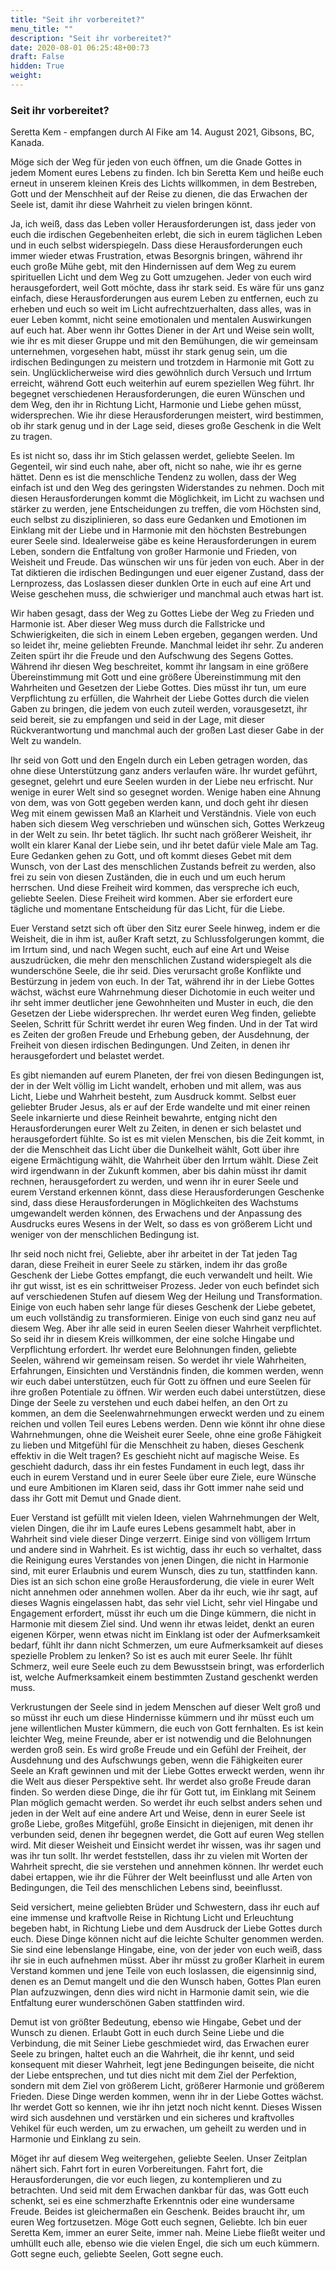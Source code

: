 ```yaml
---
title: "Seit ihr vorbereitet?"
menu_title: ""
description: "Seit ihr vorbereitet?"
date: 2020-08-01 06:25:48+00:73
draft: False
hidden: True
weight:
---
```

### Seit ihr vorbereitet?

Seretta Kem - empfangen durch Al Fike am 14. August 2021, Gibsons, BC, Kanada.

Möge sich der Weg für jeden von euch öffnen, um die Gnade Gottes in jedem Moment eures Lebens zu finden. Ich bin Seretta Kem und heiße euch erneut in unserem kleinen Kreis des Lichts willkommen, in dem Bestreben, Gott und der Menschheit auf der Reise zu dienen, die das Erwachen der Seele ist, damit ihr diese Wahrheit zu vielen bringen könnt.

Ja, ich weiß, dass das Leben voller Herausforderungen ist, dass jeder von euch die irdischen Gegebenheiten erlebt, die sich in eurem täglichen Leben und in euch selbst widerspiegeln. Dass diese Herausforderungen euch immer wieder etwas Frustration, etwas Besorgnis bringen, während ihr euch große Mühe gebt, mit den Hindernissen auf dem Weg zu eurem spirituellen Licht und dem Weg zu Gott umzugehen. Jeder von euch wird herausgefordert, weil Gott möchte, dass ihr stark seid. Es wäre für uns ganz einfach, diese Herausforderungen aus eurem Leben zu entfernen, euch zu erheben und euch so weit im Licht aufrechtzuerhalten, dass alles, was in euer Leben kommt, nicht seine emotionalen und mentalen Auswirkungen auf euch hat. Aber wenn ihr Gottes Diener in der Art und Weise sein wollt, wie ihr es mit dieser Gruppe und mit den Bemühungen, die wir gemeinsam unternehmen, vorgesehen habt, müsst ihr stark genug sein, um die irdischen Bedingungen zu meistern und trotzdem in Harmonie mit Gott zu sein. Unglücklicherweise wird dies gewöhnlich durch Versuch und Irrtum erreicht, während Gott euch weiterhin auf eurem speziellen Weg führt. Ihr begegnet verschiedenen Herausforderungen, die euren Wünschen und dem Weg, den ihr in Richtung Licht, Harmonie und Liebe gehen müsst, widersprechen. Wie ihr diese Herausforderungen meistert, wird bestimmen, ob ihr stark genug und in der Lage seid, dieses große Geschenk in die Welt zu tragen.

Es ist nicht so, dass ihr im Stich gelassen werdet, geliebte Seelen. Im Gegenteil, wir sind euch nahe, aber oft, nicht so nahe, wie ihr es gerne hättet. Denn es ist die menschliche Tendenz zu wollen, dass der Weg einfach ist und den Weg des geringsten Widerstandes zu nehmen. Doch mit diesen Herausforderungen kommt die Möglichkeit, im Licht zu wachsen und stärker zu werden, jene Entscheidungen zu treffen, die vom Höchsten sind, euch selbst zu disziplinieren, so dass eure Gedanken und Emotionen im Einklang mit der Liebe und in Harmonie mit den höchsten Bestrebungen eurer Seele sind. Idealerweise gäbe es keine Herausforderungen in eurem Leben, sondern die Entfaltung von großer Harmonie und Frieden, von Weisheit und Freude. Das wünschen wir uns für jeden von euch. Aber in der Tat diktieren die irdischen Bedingungen und euer eigener Zustand, dass der Lernprozess, das Loslassen dieser dunklen Orte in euch auf eine Art und Weise geschehen muss, die schwieriger und manchmal auch etwas hart ist.

Wir haben gesagt, dass der Weg zu Gottes Liebe der Weg zu Frieden und Harmonie ist. Aber dieser Weg muss durch die Fallstricke und Schwierigkeiten, die sich in einem Leben ergeben, gegangen werden. Und so leidet ihr, meine geliebten Freunde. Manchmal leidet ihr sehr. Zu anderen Zeiten spürt ihr die Freude und den Aufschwung des Segens Gottes. Während ihr diesen Weg beschreitet, kommt ihr langsam in eine größere Übereinstimmung mit Gott und eine größere Übereinstimmung mit den Wahrheiten und Gesetzen der Liebe Gottes. Dies müsst ihr tun, um eure Verpflichtung zu erfüllen, die Wahrheit der Liebe Gottes durch die vielen Gaben zu bringen, die jedem von euch zuteil werden, vorausgesetzt, ihr seid bereit, sie zu empfangen und seid in der Lage, mit dieser Rückverantwortung und manchmal auch der großen Last dieser Gabe in der Welt zu wandeln.

Ihr seid von Gott und den Engeln durch ein Leben getragen worden, das ohne diese Unterstützung ganz anders verlaufen wäre. Ihr wurdet geführt, gesegnet, gelehrt und eure Seelen wurden in der Liebe neu erfrischt. Nur wenige in eurer Welt sind so gesegnet worden. Wenige haben eine Ahnung von dem, was von Gott gegeben werden kann, und doch geht ihr diesen Weg mit einem gewissen Maß an Klarheit und Verständnis. Viele von euch haben sich diesem Weg verschrieben und wünschen sich, Gottes Werkzeug in der Welt zu sein. Ihr betet täglich. Ihr sucht nach größerer Weisheit, ihr wollt ein klarer Kanal der Liebe sein, und ihr betet dafür viele Male am Tag. Eure Gedanken gehen zu Gott, und oft kommt dieses Gebet mit dem Wunsch, von der Last des menschlichen Zustands befreit zu werden, also frei zu sein von diesen Zuständen, die in euch und um euch herum herrschen. Und diese Freiheit wird kommen, das verspreche ich euch, geliebte Seelen. Diese Freiheit wird kommen. Aber sie erfordert eure tägliche und momentane Entscheidung für das Licht, für die Liebe.

Euer Verstand setzt sich oft über den Sitz eurer Seele hinweg, indem er die Weisheit, die in ihm ist, außer Kraft setzt, zu Schlussfolgerungen kommt, die im Irrtum sind, und nach Wegen sucht, euch auf eine Art und Weise auszudrücken, die mehr den menschlichen Zustand widerspiegelt als die wunderschöne Seele, die ihr seid. Dies verursacht große Konflikte und Bestürzung in jedem von euch. In der Tat, während ihr in der Liebe Gottes wächst, wächst eure Wahrnehmung dieser Dichotomie in euch weiter und ihr seht immer deutlicher jene Gewohnheiten und Muster in euch, die den Gesetzen der Liebe widersprechen. Ihr werdet euren Weg finden, geliebte Seelen, Schritt für Schritt werdet ihr euren Weg finden. Und in der Tat wird es Zeiten der großen Freude und Erhebung geben, der Ausdehnung, der Freiheit von diesen irdischen Bedingungen. Und Zeiten, in denen ihr herausgefordert und belastet werdet.

Es gibt niemanden auf eurem Planeten, der frei von diesen Bedingungen ist, der in der Welt völlig im Licht wandelt, erhoben und mit allem, was aus Licht, Liebe und Wahrheit besteht, zum Ausdruck kommt. Selbst euer geliebter Bruder Jesus, als er auf der Erde wandelte und mit einer reinen Seele inkarnierte und diese Reinheit bewahrte, entging nicht den Herausforderungen eurer Welt zu Zeiten, in denen er sich belastet und herausgefordert fühlte. So ist es mit vielen Menschen, bis die Zeit kommt, in der die Menschheit das Licht über die Dunkelheit wählt, Gott über ihre eigene Ermächtigung wählt, die Wahrheit über den Irrtum wählt. Diese Zeit wird irgendwann in der Zukunft kommen, aber bis dahin müsst ihr damit rechnen, herausgefordert zu werden, und wenn ihr in eurer Seele und eurem Verstand erkennen könnt, dass diese Herausforderungen Geschenke sind, dass diese Herausforderungen in Möglichkeiten des Wachstums umgewandelt werden können, des Erwachens und der Anpassung des Ausdrucks eures Wesens in der Welt, so dass es von größerem Licht und weniger von der menschlichen Bedingung ist.

Ihr seid noch nicht frei, Geliebte, aber ihr arbeitet in der Tat jeden Tag daran, diese Freiheit in eurer Seele zu stärken, indem ihr das große Geschenk der Liebe Gottes empfangt, die euch verwandelt und heilt. Wie ihr gut wisst, ist es ein schrittweiser Prozess. Jeder von euch befindet sich auf verschiedenen Stufen auf diesem Weg der Heilung und Transformation. Einige von euch haben sehr lange für dieses Geschenk der Liebe gebetet, um euch vollständig zu transformieren. Einige von euch sind ganz neu auf diesem Weg. Aber ihr alle seid in euren Seelen dieser Wahrheit verpflichtet. So seid ihr in diesem Kreis willkommen, der eine solche Hingabe und Verpflichtung erfordert. Ihr werdet eure Belohnungen finden, geliebte Seelen, während wir gemeinsam reisen. So werdet ihr viele Wahrheiten, Erfahrungen, Einsichten und Verständnis finden, die kommen werden, wenn wir euch dabei unterstützen, euch für Gott zu öffnen und eure Seelen für ihre großen Potentiale zu öffnen. Wir werden euch dabei unterstützen, diese Dinge der Seele zu verstehen und euch dabei helfen, an den Ort zu kommen, an dem die Seelenwahrnehmungen erweckt werden und zu einem reichen und vollen Teil eures Lebens werden. Denn wie könnt ihr ohne diese Wahrnehmungen, ohne die Weisheit eurer Seele, ohne eine große Fähigkeit zu lieben und Mitgefühl für die Menschheit zu haben, dieses Geschenk effektiv in die Welt tragen? Es geschieht nicht auf magische Weise. Es geschieht dadurch, dass ihr ein festes Fundament in euch legt, dass ihr euch in eurem Verstand und in eurer Seele über eure Ziele, eure Wünsche und eure Ambitionen im Klaren seid, dass ihr Gott immer nahe seid und dass ihr Gott mit Demut und Gnade dient.

Euer Verstand ist gefüllt mit vielen Ideen, vielen Wahrnehmungen der Welt, vielen Dingen, die ihr im Laufe eures Lebens gesammelt habt, aber in Wahrheit sind viele dieser Dinge verzerrt. Einige sind von völligem Irrtum und andere sind in Wahrheit. Es ist wichtig, dass ihr euch so verhaltet, dass die Reinigung eures Verstandes von jenen Dingen, die nicht in Harmonie sind, mit eurer Erlaubnis und eurem Wunsch, dies zu tun, stattfinden kann. Dies ist an sich schon eine große Herausforderung, die viele in eurer Welt nicht annehmen oder annehmen wollen. Aber da ihr euch, wie ihr sagt, auf dieses Wagnis eingelassen habt, das sehr viel Licht, sehr viel Hingabe und Engagement erfordert, müsst ihr euch um die Dinge kümmern, die nicht in Harmonie mit diesem Ziel sind. Und wenn ihr etwas leidet, denkt an euren eigenen Körper, wenn etwas nicht im Einklang ist oder der Aufmerksamkeit bedarf, fühlt ihr dann nicht Schmerzen, um eure Aufmerksamkeit auf dieses spezielle Problem zu lenken? So ist es auch mit eurer Seele. Ihr fühlt Schmerz, weil eure Seele euch zu dem Bewusstsein bringt, was erforderlich ist, welche Aufmerksamkeit einem bestimmten Zustand geschenkt werden muss.

Verkrustungen der Seele sind in jedem Menschen auf dieser Welt groß und so müsst ihr euch um diese Hindernisse kümmern und ihr müsst euch um jene willentlichen Muster kümmern, die euch von Gott fernhalten. Es ist kein leichter Weg, meine Freunde, aber er ist notwendig und die Belohnungen werden groß sein. Es wird große Freude und ein Gefühl der Freiheit, der Ausdehnung und des Aufschwungs geben, wenn die Fähigkeiten eurer Seele an Kraft gewinnen und mit der Liebe Gottes erweckt werden, wenn ihr die Welt aus dieser Perspektive seht. Ihr werdet also große Freude daran finden. So werden diese Dinge, die ihr für Gott tut, im Einklang mit Seinem Plan möglich gemacht werden. So werdet ihr euch selbst anders sehen und jeden in der Welt auf eine andere Art und Weise, denn in eurer Seele ist große Liebe, großes Mitgefühl, große Einsicht in diejenigen, mit denen ihr verbunden seid, denen ihr begegnen werdet, die Gott auf euren Weg stellen wird. Mit dieser Weisheit und Einsicht werdet ihr wissen, was ihr sagen und was ihr tun sollt. Ihr werdet feststellen, dass ihr zu vielen mit Worten der Wahrheit sprecht, die sie verstehen und annehmen können. Ihr werdet euch dabei ertappen, wie ihr die Führer der Welt beeinflusst und alle Arten von Bedingungen, die Teil des menschlichen Lebens sind, beeinflusst.

Seid versichert, meine geliebten Brüder und Schwestern, dass ihr euch auf eine immense und kraftvolle Reise in Richtung Licht und Erleuchtung begeben habt, in Richtung Liebe und dem Ausdruck der Liebe Gottes durch euch. Diese Dinge können nicht auf die leichte Schulter genommen werden. Sie sind eine lebenslange Hingabe, eine, von der jeder von euch weiß, dass ihr sie in euch aufnehmen müsst. Aber ihr müsst zu großer Klarheit in eurem Verstand kommen und jene Teile von euch loslassen, die eigensinnig sind, denen es an Demut mangelt und die den Wunsch haben, Gottes Plan euren Plan aufzuzwingen, denn dies wird nicht in Harmonie damit sein, wie die Entfaltung eurer wunderschönen Gaben stattfinden wird. 

Demut ist von größter Bedeutung, ebenso wie Hingabe, Gebet und der Wunsch zu dienen. Erlaubt Gott in euch durch Seine Liebe und die Verbindung, die mit Seiner Liebe geschmiedet wird, das Erwachen eurer Seele zu bringen, haltet euch an die Wahrheit, die ihr kennt, und seid konsequent mit dieser Wahrheit, legt jene Bedingungen beiseite, die nicht der Liebe entsprechen, und tut dies nicht mit dem Ziel der Perfektion, sondern mit dem Ziel von größerem Licht, größerer Harmonie und größerem Frieden. Diese Dinge werden kommen, wenn ihr in der Liebe Gottes wächst. Ihr werdet Gott so kennen, wie ihr ihn jetzt noch nicht kennt. Dieses Wissen wird sich ausdehnen und verstärken und ein sicheres und kraftvolles Vehikel für euch werden, um zu erwachen, um geheilt zu werden und in Harmonie und Einklang zu sein.

Möget ihr auf diesem Weg weitergehen, geliebte Seelen. Unser Zeitplan nähert sich. Fahrt fort in euren Vorbereitungen. Fahrt fort, die Herausforderungen, die vor euch liegen, zu kontemplieren und zu betrachten. Und seid mit dem Erwachen dankbar für das, was Gott euch schenkt, sei es eine schmerzhafte Erkenntnis oder eine wundersame Freude. Beides ist gleichermaßen ein Geschenk. Beides braucht ihr, um euren Weg fortzusetzen. Möge Gott euch segnen, Geliebte. Ich bin euer Seretta Kem, immer an eurer Seite, immer nah. Meine Liebe fließt weiter und umhüllt euch alle, ebenso wie die vielen Engel, die sich um euch kümmern. Gott segne euch, geliebte Seelen, Gott segne euch.
